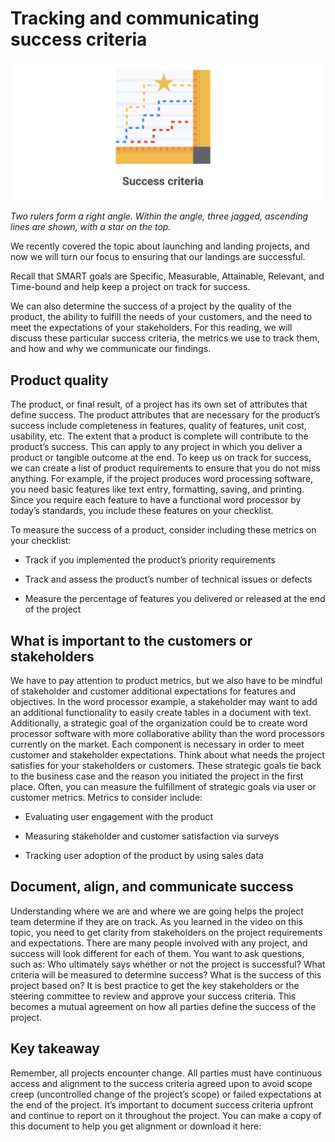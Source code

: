 # Tracking and communicating success criteria

![](./images/c2-w2-r7.png)

*Two rulers form a right angle. Within the angle, three jagged, ascending lines are shown, with a star on the top.*

We recently covered the topic about launching and landing projects, and now we will turn our focus to ensuring that our landings are successful. 

Recall that SMART goals are Specific, Measurable, Attainable, Relevant, and Time-bound and help keep a project on track for success. 

We can also determine the success of a project by the quality of the product, the ability to fulfill the needs of your customers, and the need to meet the expectations of your stakeholders. For this reading, we will discuss these particular success criteria, the metrics we use to track them, and how and why we communicate our findings.  

## Product quality 
The product, or final result, of a project has its own set of attributes that define success. The product attributes that are necessary for the product’s success include completeness in features, quality of features, unit cost, usability, etc. The extent that a product is complete will contribute to the product’s success. This can apply to any project in which you deliver a product or tangible outcome at the end. To keep us on track for success, we can create a list of product requirements to ensure that you do not miss anything. For example, if the project produces word processing software, you need basic features like text entry, formatting, saving, and printing. Since you require each feature to have a functional word processor by today’s standards, you include these features on your checklist. 

To measure the success of a product, consider including these metrics on your checklist: 

* Track if you implemented the product’s priority requirements

* Track and assess the product’s number of technical issues or defects

* Measure the percentage of features you delivered or released at the end of the project

## What is important to the customers or stakeholders 
We have to pay attention to product metrics, but we also have to be mindful of stakeholder and customer additional expectations for features and objectives. In the word processor example, a stakeholder may want to add an additional functionality to easily create tables in a document with text. Additionally, a strategic goal of the organization could be to create word processor software with more collaborative ability than the word processors currently on the market. Each component is necessary in order to meet customer and stakeholder expectations. Think about what needs the project satisfies for your stakeholders or customers. These strategic goals tie back to the business case and the reason you initiated the project in the first place. Often, you can measure the fulfillment of strategic goals via user or customer metrics. Metrics to consider include:

* Evaluating user engagement with the product 

* Measuring stakeholder and customer satisfaction via surveys

* Tracking user adoption of the product by using sales data

## Document, align, and communicate success
Understanding where we are and where we are going helps the project team determine if they are on track. As you learned in the video on this topic, you need to get clarity from stakeholders on the project requirements and expectations. There are many people involved with any project, and success will look different for each of them. You want to ask questions, such as: Who ultimately says whether or not the project is successful? What criteria will be measured to determine success? What is the success of this project based on? It is best practice to get the key stakeholders or the steering committee to review and approve your success criteria. This becomes a mutual agreement on how all parties define the success of the project. 

## Key takeaway
Remember, all projects encounter change. All parties must have continuous access and alignment to the success criteria agreed upon to avoid scope creep (uncontrolled change of the project’s scope) or failed expectations at the end of the project. It’s important to document success criteria upfront and continue to report on it throughout the project. You can make a copy of this document to help you get alignment or download it here: